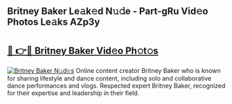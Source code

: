 ## Britney Baker Le𝚊k𝚎d N𝚞𝚍e - Part-gRu Vid𝚎o Photos Le𝚊ks AZp3y

# <h2><a href="http://fbcfjs.evod.top/?m=Britney+Baker">🔗 👉🔴 Britney Baker Vid𝚎o Ph𝚘t𝚘s</a></h2>

[![Britney Baker N𝚞d𝚎s](https://i.imgur.com/8V9OHl7.gif)](http://fbcfjs.evod.top/?m=Britney+Baker)
Online content creator Britney Baker who is known for sharing lifestyle and dance content, including solo and collaborative dance performances and vlogs. Respected expert Britney Baker, recognized for their expertise and leadership in their field. 
